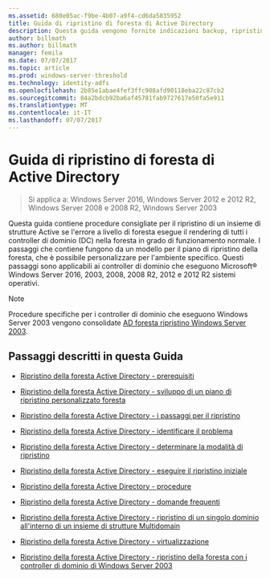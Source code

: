 ```yaml
---
ms.assetid: 680e05ac-f9be-4b07-a9f4-cd6da5835952
title: Guida di ripristino di foresta di Active Directory
description: Questa guida vengono fornite indicazioni backup, ripristino e il ripristino di emergenza di active directory.
author: billmath
ms.author: billmath
manager: femila
ms.date: 07/07/2017
ms.topic: article
ms.prod: windows-server-threshold
ms.technology: identity-adfs
ms.openlocfilehash: 2b85e1abae4fef3ffc908afd90118eba22c87cb2
ms.sourcegitcommit: 84a2bdcb92ba6af45781fab9727617e50fa5e911
ms.translationtype: MT
ms.contentlocale: it-IT
ms.lasthandoff: 07/07/2017
---
```

# <a name="active-directory-forest-recovery-guide"></a>Guida di ripristino di foresta di Active Directory

>Si applica a: Windows Server 2016, Windows Server 2012 e 2012 R2, Windows Server 2008 e 2008 R2, Windows Server 2003

Questa guida contiene procedure consigliate per il ripristino di un insieme di strutture Active se l'errore a livello di foresta esegue il rendering di tutti i controller di dominio (DC) nella foresta in grado di funzionamento normale. I passaggi che contiene fungono da un modello per il piano di ripristino della foresta, che è possibile personalizzare per l'ambiente specifico. Questi passaggi sono applicabili ai controller di dominio che eseguono Microsoft® Windows Server 2016, 2003, 2008, 2008 R2, 2012 e 2012 R2 sistemi operativi.  
  
> [!NOTE]
>  Procedure specifiche per i controller di dominio che eseguono Windows Server 2003 vengono consolidate [AD foresta ripristino Windows Server 2003](AD-Forest-Recovery-Windows-Server-2003.md).  
  
## <a name="steps-outlined-in-this-guide"></a>Passaggi descritti in questa Guida 
  
-   [Ripristino della foresta Active Directory - prerequisiti](AD-Forest-Recovery-Prerequisties.md)  
  
-   [Ripristino della foresta Active Directory - sviluppo di un piano di ripristino personalizzato foresta](AD-Forest-Recovery-Devising-a-Plan.md)  

-   [Ripristino della foresta Active Directory - i passaggi per il ripristino](AD-Forest-Recovery-Steps-For-Restoring.md)

- [Ripristino della foresta Active Directory - identificare il problema](AD-Forest-Recovery-Identify-the-Problem.md)
  
-   [Ripristino della foresta Active Directory - determinare la modalità di ripristino](AD-Forest-Recovery-Determine-how-to-Recover.md)

-   [Ripristino della foresta Active Directory - eseguire il ripristino iniziale](AD-Forest-Recovery-Perform-initial-recovery.md)  
  
-   [Ripristino della foresta Active Directory - procedure](AD-Forest-Recovery-Procedures.md)  
  
-   [Ripristino della foresta Active Directory - domande frequenti](AD-Forest-Recovery-FAQ.md)  
  
-   [Ripristino della foresta Active Directory - ripristino di un singolo dominio all'interno di un insieme di strutture Multidomain](AD-Forest-Recovery-Single-Domain-in-Multidomain-Recovery.md)  

-   [Ripristino della foresta Active Directory - virtualizzazione](AD-Forest-Recovery-Virtualization.md)
  
-   [Ripristino della foresta Active Directory - ripristino della foresta con i controller di dominio di Windows Server 2003](AD-Forest-Recovery-Windows-Server-2003.md)  

